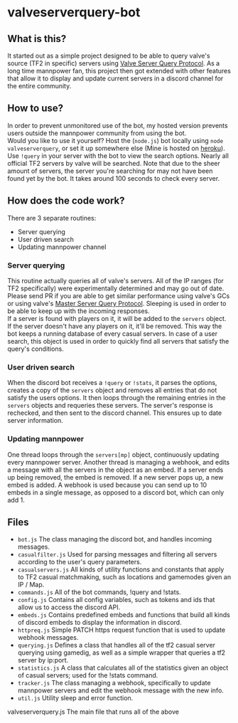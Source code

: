 # valveserverquery-bot
## What is this?
It started out as a simple project designed to be able to query valve's source (TF2 in specific) servers using [Valve Server Query Protocol](https://developer.valvesoftware.com/wiki/Server_queries). As a long time mannpower fan, this project then got extended with other features that allow it to display and update current servers in a discord channel for the entire community.
## How to use?
In order to prevent unmonitored use of the bot, my hosted version prevents users outside the mannpower community from using the bot.  
Would you like to use it yourself? Host the (`node.js`) bot locally using `node valveserverquery`, or set it up somewhere else (Mine is hosted on [heroku](https://www.heroku.com/)).
Use `!query` in your server with the bot to view the search options. Nearly all official TF2 servers by valve will be searched. Note that due to the sheer amount of servers, the server you're searching for may not have been found yet by the bot. It takes around 100 seconds to check every server.
## How does the code work?
There are 3 separate routines:
- Server querying
- User driven search
- Updating mannpower channel
### Server querying
This routine actually queries all of valve's servers. All of the IP ranges (for TF2 specifically) were experimentally determined and may go out of date. Please send PR if you are able to get similar performance using valve's GCs or using valve's [Master Server Query Protocol](https://developer.valvesoftware.com/wiki/Master_Server_Query_Protocol). Sleeping is used in order to be able to keep up with the incoming responses.  
If a server is found with players on it, it will be added to the `servers` object. If the server doesn't have any players on it, it'll be removed. This way the bot keeps a running database of every casual servers. In case of a user search, this object is used in order to quickly find all servers that satisfy the query's conditions.  
### User driven search
When the discord bot receives a `!query` or `!stats`, it parses the options, creates a copy of the `servers` object and removes all entries that do not satisfy the users options. It then loops through the remaining entries in the `servers` objects and requeries these servers. The server's response is rechecked, and then sent to the discord channel. This ensures up to date server information.
### Updating mannpower
One thread loops through the `servers[mp]` object, continuously updating every mannpower server. Another thread is managing a webhook, and edits a message with all the servers in the object as an embed. If a server ends up being removed, the embed is removed. If a new server pops up, a new embed is added. A webhook is used because you can send up to 10 embeds in a single message, as opposed to a discord bot, which can only add 1.
## Files
- `bot.js`              The class managing the discord bot, and handles incoming messages.
- `casualfilter.js`     Used for parsing messages and filtering all servers according to the user's query parameters.
- `casualservers.js`    All kinds of utility functions and constants that apply to TF2 casual matchmaking, such as locations and gamemodes given an IP / Map.
- `commands.js`         All of the bot commands, !query and !stats.
- `config.js`           Contains all config variables, such as tokens and ids that allow us to access the discord API.
- `embeds.js`           Contains predefined embeds and functions that build all kinds of discord embeds to display the information in discord.
- `httpreq.js`          Simple PATCH https request function that is used to update webhook messages.
- `querying.js`         Defines a class that handles all of the tf2 casual server querying using gamedig, as well as a simple wrapper that queries a tf2 server by ip:port.
- `statistics.js`       A class that calculates all of the statistics given an object of casual servers; used for the !stats command.
- `tracker.js`          The class managing a webhook, specifically to update mannpower servers and edit the webhook message with the new info.
- `util.js`             Utility sleep and error function.

valveserverquery.js The main file that runs all of the above
